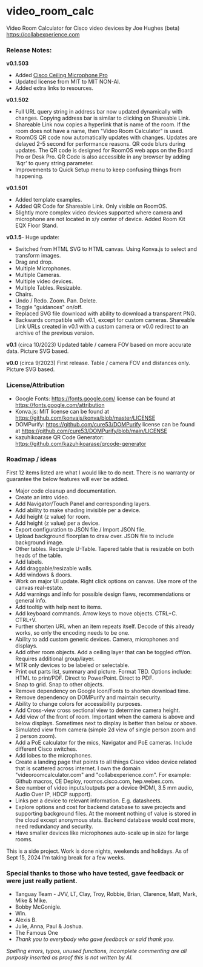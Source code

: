 # video_room_calc 
Video Room Calculator for Cisco video devices by Joe Hughes (beta)
https://collabexperience.com 

### Release Notes:

**v0.1.503**
- Added [Cisco Ceiling Microphone Pro](https://www.cisco.com/c/en/us/products/collateral/collaboration-endpoints/collaboration-peripherals/ceiling-microphone-pro-ds.html)
- Updated license from MIT to MIT NON-AI. 
- Added extra links to resources. 

**v0.1.502**
- Full URL query string in address bar now updated dynamically with changes. Copying address bar is similar to clicking on Shareable Link.
- Shareable Link now copies a hyperlink that is name of the room.  If the room does not have a name, then "Video Room Calculator" is used.
- RoomOS QR code now automatically updates with changes. Updates are delayed 2-5 second for performance reasons.  QR code blurs during updates.  The QR code is designed for RoomOS web apps on the Board Pro or Desk Pro. QR Code is also accessible in any browser by adding '&qr' to query string parameter.  
- Improvements to Quick Setup menu to keep confusing things from happening.

**v0.1.501**
- Added template examples. 
- Added QR Code for Shareable Link. Only visible on RoomOS.
- Slightly more complex video devices supported where camera and microphone are not located in x/y center of device. Added Room Kit EQX Floor Stand. 

**v0.1.5**- 
Huge update: 
- Switched from HTML SVG to HTML canvas. Using Konva.js to select and transform images. 
- Drag and drop.
- Multiple Microphones.
- Multiple Cameras.
- Multiple video devices. 
- Multiple Tables. Resizable.
- Chairs. 
- Undo / Redo. Zoom. Pan. Delete. 
- Toggle "guidances" on/off.
- Replaced SVG file download with ability to download a transparent PNG.
- Backwards compatible with v0.1, except for custom cameras.  Shareable Link URLs created in v0.1 with a custom camera or v0.0 redirect to an archive of the previous version. 

**v0.1** 
(circa 10/2023) Updated table / camera FOV based on more accurate data. Picture  SVG based. 

**v0.0** 
(circa 9/2023) First release.  Table / camera FOV and distances only. Picture SVG based. 

### License/Attribution 
- Google Fonts: https://fonts.google.com/ license can be found at https://fonts.google.com/attribution
- Konva.js: MIT license can be found at https://github.com/konvajs/konva/blob/master/LICENSE
- DOMPurify: https://github.com/cure53/DOMPurify license can be found at https://github.com/cure53/DOMPurify/blob/main/LICENSE
- kazuhikoarase QR Code Generator: https://github.com/kazuhikoarase/qrcode-generator 

### Roadmap / ideas
First 12 items listed are what I would like to do next. There is no warranty or guarantee the below features will ever be added. 
- Major code cleanup and documentation. 
- Create an intro video.
- Add Navigator/Touch Panel and corresponding layers. 
- Add ability to make shading invisible per a device.
- Add height (z value) for room.
- Add height (z value) per a device.
- Export configuration to JSON file / Import JSON file. 
- Upload background floorplan to draw over. JSON file to include background image.
- Other tables. Rectangle U-Table. Tapered table that is resizable on both heads of the table.
- Add labels.
- Add draggable/resizable walls.
- Add windows & doors.
- Work on major UI update. Right click options on canvas. Use more of the canvas real-estate.
- Add warnings and info for possible design flaws, recommendations or general info.
- Add tooltip with help next to items.
- Add keyboard commands. Arrow keys to move objects. CTRL+C. CTRL+V.
- Further shorten URL when an item repeats itself. Decode of this already works, so only the encoding needs to be one. 
- Ability to add custom generic devices.  Camera, microphones and displays. 
- Add other room objects. Add a ceiling layer that can be toggled off/on. Requires additional group/layer. 
- MTR only devices to be labeled or selectable. 
- Print out parts list, summary and picture. Format TBD. Options include: HTML to print/PDF. Direct to PowerPoint. Direct to PDF. 
- Snap to grid. Snap to other objects.
- Remove dependency on Google Icon/Fonts to shorten download time. 
- Remove dependency on DOMPurify and maintain security.
- Ability to change colors for accessibility purposes. 
- Add Cross-view cross sectional view to determine camera height. 
- Add view of the front of room. Important when the camera is above and below displays.  Sometimes next to display is better than below or above. 
- Simulated view from camera (simple 2d view of single person zoom and 2 person zoom).
- Add a PoE calculator for the mics, Navigator and PoE cameras. Include different Cisco switches. 
- Add lobes to the microphones. 
- Create a landing page that points to all things Cisco video device related that is scattered across internet. I own the domain "videoroomcalculator.com" and "collabexperience.com".  For example: Github macros, CE Deploy, roomos.cisco.com, hep.webex.com. 
- See number of video inputs/outputs per a device (HDMI, 3.5 mm audio, Audio Over IP, HDCP support). 
- Links per a device to relevant information. E.g. datasheets.
- Explore options and cost for backend database to save projects and supporting background files. At the moment nothing of value is stored in the cloud except anonymous stats.  Backend database would cost more, need redundancy and security.
- Have smaller devices like microphones auto-scale up in size for large rooms. 

This is a side project. Work is done nights, weekends and holidays.  As of Sept 15, 2024 I'm taking break for a few weeks. 

### Special thanks to those who have tested, gave feedback or were just really patient.
- Tanguay Team - JVV, LT, Clay, Troy, Robbie, Brian, Clarence, Matt, Mark, Mike & Mike. 
- Bobby McGonigle. 
- Win.
- Alexis B. 
- Julie, Anna, Paul & Joshua.
- The Famous One
- *Thank you to everybody who gave feedback or said thank you.*

_Spelling errors, typos, unused functions, incomplete commenting are all purposly inserted as proof this is not written by AI._ 









